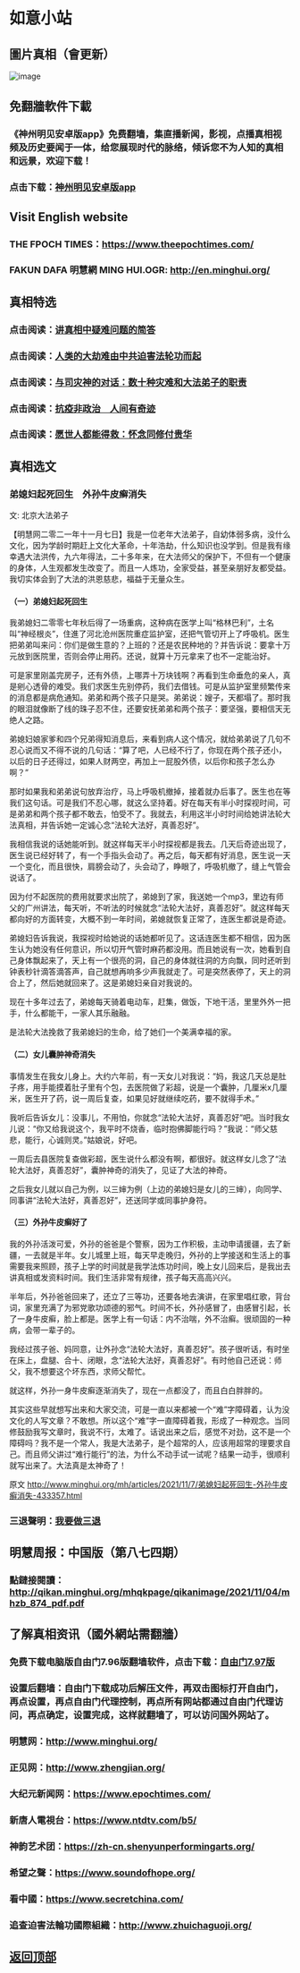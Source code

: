 # 如意小站

## 圖片真相（會更新）

![image](https://user-images.githubusercontent.com/79625284/140638548-2b99d2b5-76ad-4cb6-9cf1-a80110462bda.png)

## 免翻牆軟件下載

### 《神州明见安卓版app》免费翻墙，集直播新闻，影视，点播真相视频及历史要闻于一体，给您展现时代的脉络，倾诉您不为人知的真相和远景，欢迎下载！

### 点击下载：[神州明见安卓版app](https://github.com/pinhe91/tuiguang/files/7240768/_5.1.zip)

## Visit English website

### THE FPOCH TIMES：https://www.theepochtimes.com/

### FAKUN DAFA 明慧網 MING HUI.OGR: http://en.minghui.org/

## 真相特选

### 点击阅读：[讲真相中疑难问题的简答](https://github.com/pinhe91/jcxw3/tree/main)

### 点击阅读：[人类的大劫难由中共迫害法轮功而起](https://github.com/pinhe91/jcxw4/tree/main) 

### 点击阅读：[与司灾神的对话：数十种灾难和大法弟子的职责](https://github.com/pinhe91/jcxw1/tree/main) 

### 点击阅读：[抗疫非政治　人间有奇迹](https://github.com/pinhe91/jcxw2/tree/main) 

### 点击阅读：[愿世人都能得救：怀念同修付贵华](https://github.com/pinhe91/jcxw5/tree/main)

## 真相选文

### 弟媳妇起死回生　外孙牛皮癣消失

文: 北京大法弟子 

【明慧网二零二一年十一月七日】我是一位老年大法弟子，自幼体弱多病，没什么文化，因为学龄时期赶上文化大革命，十年浩劫，什么知识也没学到。但是我有缘幸遇大法洪传，九六年得法，二十多年来，在大法师父的保护下，不但有一个健康的身体，人生观都发生改变了。而且一人炼功，全家受益，甚至亲朋好友都受益。我切实体会到了大法的洪恩慈悲，福益于无量众生。

#### （一）弟媳妇起死回生

我弟媳妇二零零七年秋后得了一场重病，这种病在医学上叫“格林巴利”，土名叫“神经根炎”，住進了河北沧州医院重症监护室，还把气管切开上了呼吸机。医生把弟弟叫来问：你们是做生意的？上班的？还是农民种地的？并告诉说：要拿十万元放到医院里，否则会停止用药。还说，就算十万元拿来了也不一定能治好。

可是家里刚盖完房子，还有外债，上哪弄十万块钱啊？再看到生命垂危的亲人，真是剜心透骨的难受。我们求医生先别停药，我们去借钱。可是从监护室里频繁传来的消息都是病危通知。弟弟和两个孩子只是哭。弟弟说：嫂子，天都塌了。那时我的眼泪就像断了线的珠子忍不住，还要安抚弟弟和两个孩子：要坚强，要相信天无绝人之路。

弟媳妇娘家爹和四个兄弟得知消息后，来看到病人这个情况，就给弟弟说了几句不忍心说而又不得不说的几句话：“算了吧，人已经不行了，你现在两个孩子还小，以后的日子还得过，如果人财两空，再加上一屁股外债，以后你和孩子怎么办啊？”

那时如果我和弟弟说句放弃治疗，马上呼吸机撤掉，接着就办后事了。医生也在等我们这句话。可是我们不忍心哪，就这么坚持着。好在每天有半小时探视时间，可是弟弟和两个孩子都不敢去，怕受不了。我就去，利用这半小时时间给她讲法轮大法真相，并告诉她一定诚心念“法轮大法好，真善忍好”。

我相信我说的话她能听到。就这样每天半小时探视都是我去。几天后奇迹出现了，医生说已经好转了，有一个手指头会动了。再之后，每天都有好消息，医生说一天一个变化，而且很快，肩膀会动了，头会动了，睁眼了，呼吸机撤了，缝上气管会说话了。

因为付不起医院的费用就要求出院了，弟媳到了家，我送她一个mp3，里边有师父的广州讲法，每天听，不听法的时候就念“法轮大法好，真善忍好”。就这样每天都向好的方面转变，大概不到一年时间，弟媳就恢复正常了，连医生都说是奇迹。

弟媳妇告诉我说，我探视时给她说的话她都听见了。这话连医生都不相信，因为医生认为她没有任何意识，所以切开气管时麻药都没用。而且她说有一次，她看到自己身体飘起来了，天上有一个很亮的洞，自己的身体就往洞的方向飘，同时还听到钟表秒针滴答滴答声，自己就想再响多少声我就走了。可是突然表停了，天上的洞合上了，然后她就回来了。这是弟媳妇亲自对我说的。

现在十多年过去了，弟媳每天骑着电动车，赶集，做饭，下地干活，里里外外一把手，什么都能干，一家人其乐融融。

是法轮大法挽救了我弟媳妇的生命，给了她们一个美满幸福的家。

#### （二）女儿囊肿神奇消失

事情发生在我女儿身上。大约六年前，有一天女儿对我说：“妈，我这几天总是肚子疼，用手能摸着肚子里有个包，去医院做了彩超，说是一个囊肿，几厘米x几厘米，医生开了药，说一周后复查，如果见好就继续吃药，要不就得手术。”

我听后告诉女儿：没事儿，不用怕，你就念“法轮大法好，真善忍好”吧。当时我女儿说：“你又给我说这个，我平时不烧香，临时抱佛脚能行吗？”我说：“师父慈悲，能行，心诚则灵。”姑娘说，好吧。

一周后去县医院复查做彩超，医生说什么都没有啊，都很好。就这样女儿念了“法轮大法好，真善忍好”，囊肿神奇的消失了，见证了大法的神奇。

之后我女儿就以自己为例，以三婶为例（上边的弟媳妇是女儿的三婶），向同学、同事讲“法轮大法好，真善忍好”，还送同学或同事护身符。

#### （三）外孙牛皮癣好了

我的外孙活泼可爱，外孙的爸爸是个警察，因为工作积极，主动申请援疆，去了新疆，一去就是半年。女儿城里上班，每天早走晚归，外孙的上学接送和生活上的事需要我来照顾，孩子上学的时间就是我学法炼功时间，晚上女儿回来后，是我出去讲真相或发资料时间。我们生活非常有规律，孩子每天高高兴兴。

半年后，外孙爸爸回来了，还立了三等功，还要各地去演讲，在家里唱红歌，背台词，家里充满了为邪党歌功颂德的邪气。时间不长，外孙感冒了，由感冒引起，长了一身牛皮癣，脸上都是。医学上有一句话：内不治喘，外不治癣。很顽固的一种病，会带一辈子的。

我经过孩子爸、妈同意，让外孙念“法轮大法好，真善忍好”。孩子很听话，有时坐在床上，盘腿、合十、闭眼，念“法轮大法好，真善忍好”。有时他自己还说：师父，我不想要这个坏东西，求师父帮忙。

就这样，外孙一身牛皮癣逐渐消失了，现在一点都没了，而且白白胖胖的。

其实这些早就想写出来和大家交流，可是一直以来都被一个“难”字障碍着，认为没文化的人写文章？不敢想。所以这个“难”字一直障碍着我，形成了一种观念。当同修鼓励我写文章时，我说不行，太难了。话说出来之后，感觉不对劲，这不是一个障碍吗？我不是一个常人，我是大法弟子，是个超常的人，应该用超常的理要求自己。而且师父讲过“难行能行”的法，为什么不动手试一试呢？结果一动手，很顺利就写出来了。大法真是太神奇了！

原文 http://www.minghui.org/mh/articles/2021/11/7/弟媳妇起死回生-外孙牛皮癣消失-433357.html

### 三退聲明：[我要做三退](http://tuidang.ddns.net/)

## 明慧周报：中国版（第八七四期）

### 點鏈接閱讀：http://qikan.minghui.org/mhqkpage/qikanimage/2021/11/04/mhzb_874_pdf.pdf

## 了解真相资讯（國外網站需翻牆）

### 免费下载电脑版自由门7.96版翻墙软件，点击下载：[自由门7.97版](https://github.com/pinhe91/tuiguang/files/6839679/fg797r.zip)

### 设置后翻墙：自由门下载成功后解压文件，再双击图标打开自由门，再点设置，再点自由门代理控制，再点所有网站都通过自由门代理访问，再点确定，设置完成，这样就翻墙了，可以访问国外网站了。

### 明慧网：http://www.minghui.org/

### 正见网：http://www.zhengjian.org/

### 大纪元新闻网：https://www.epochtimes.com/

### 新唐人電視台：https://www.ntdtv.com/b5/

### 神韵艺术团：https://zh-cn.shenyunperformingarts.org/

### 希望之聲：https://www.soundofhope.org/

### 看中國：https://www.secretchina.com/

### 追查迫害法輪功國際組織：http://www.zhuichaguoji.org/

## [返回顶部](https://git.io/Js3EY)
